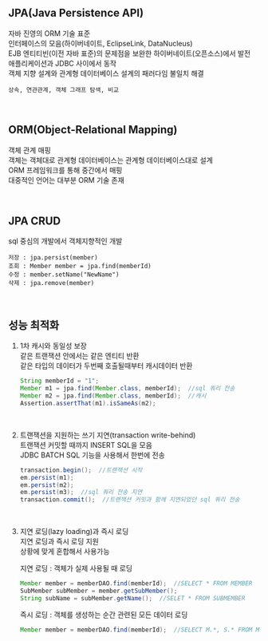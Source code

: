## JPA(Java Persistence API)
자바 진영의 ORM 기술 표준  
인터페이스의 모음(하이버네이트, EclipseLink, DataNucleus)  
EJB 엔티티빈(이전 자바 표준)의 문제점을 보완한 하이버네이트(오픈소스)에서 발전  
애플리케이션과 JDBC 사이에서 동작  
객체 지향 설계와 관계형 데이터베이스 설계의 패러다임 불일치 해결  

    상속, 연관관계, 객체 그래프 탐색, 비교

<br>

## ORM(Object-Relational Mapping)
객체 관계 매핑  
객체는 객체대로 관계형 데이터베이스는 관계형 데이터베이스대로 설계  
ORM 프레임워크를 통해 중간에서 매핑  
대중적인 언어는 대부분 ORM 기술 존재  

<br>

## JPA CRUD
sql 중심의 개발에서 객체지향적인 개발

    저장 : jpa.persist(member)
    조회 : Member member = jpa.find(memberId)
    수정 : member.setName("NewName")
    삭제 : jpa.remove(member)

<br>

## 성능 최적화  
1. 1차 캐시와 동일성 보장  
    같은 트랜잭션 안에서는 같은 엔티티 반환  
    같은 타입의 데이터가 두번째 호출될때부터 캐시데이터 반환  

    ````java
    String memberId = "1";
    Member m1 = jpa.find(Member.class, memberId);  //sql 쿼리 전송
    Member m2 = jpa.find(Member.class, memberId);  //캐시
    Assertion.assertThat(m1).isSameAs(m2);
    ````

<br>
  
2. 트랜잭션을 지원하는 쓰기 지연(transaction write-behind)  
      트랜잭션 커밋할 때까지 INSERT SQL을 모음  
      JDBC BATCH SQL 기능을 사용해서 한번에 전송
   
      ````java
      transaction.begin();  //트랜잭션 시작
      em.persist(m1);
      em.persist(m2);
      em.persist(m3);  //sql 쿼리 전송 지연
      transaction.commit();  //트랜잭션 커밋과 함께 지연되었던 sql 쿼리 전송
      ````

<br>

3. 지연 로딩(lazy loading)과 즉시 로딩  
      지연 로딩과 즉시 로딩 지원  
      상황에 맞게 혼합해서 사용가능
   
      지연 로딩 : 객체가 실제 사용될 때 로딩
      ````java
      Member member = memberDAO.find(memberId);  //SELECT * FROM MEMBER
      SubMember subMember = member.getSubMember();
      String subName = subMember.getName();  //SELET * FROM SUBMEMBER
      ````
          
      즉시 로딩 : 객체를 생성하는 순간 관련된 모든 데이터 로딩
      ````java
      Member member = memberDAO.find(memberId);  //SELECT M.*, S.* FROM MEMBER JOIN SUBMEMBER ON ...
      ````

<br>
